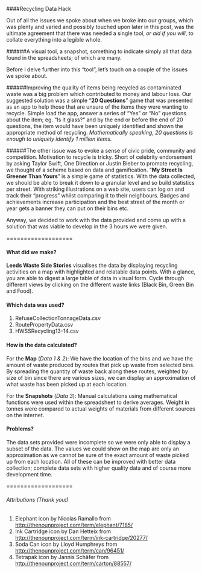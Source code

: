 ####Recycling Data Hack

Out of all the issues we spoke about when we broke into our groups, which was plenty and varied and possibly touched upon later in this post, was the ultimate agreement that there was needed a single tool, *or aid if you will*, to collate everything into a legible whole. 


######A visual tool,  a snapshot, something to indicate simply all that data found in the spreadsheets; of which are many.


Before I delve further into this “tool”, let’s touch on a couple of the issues we spoke about.

######Improving the quality of items being recycled as contaminated waste was a big problem which contributed to money and labour loss.
Our suggested solution was a simple “**20 Questions**” game that was presented as an app to help those that are unsure of the items they were wanting to recycle. Simple load the app, answer a series of “Yes” or “No” questions about the item; eg. “Is it glass?” and by the end or before the end of 20 questions, the item would have been uniquely identified and shown the appropriate method of recycling. *Mathematically speaking, 20 questions is enough to uniquely identify 1 million items.*

######The other issue was to evoke a sense of civic pride, community and competition. Motivation to recycle is tricky.
Short of celebrity endorsement by asking Taylor Swift, One Direction or Justin Bieber to promote recycling, we thought of a scheme based on data and gamification. “**My Street Is Greener Than Yours**” is a simple game of statistics. With the data collected, we should be able to break it down to a granular level and so build statistics per street. With striking illustrations on a web site, users can log on and track their “progress” whilst comparing it to their neighbours. Badges and achievements increase participation and the best street of the month or year gets a banner they can put on their bins etc.

Anyway, we decided to work with the data provided and come up with a solution that was viable to develop in the 3 hours we were given.

===================

#### What did we make?
**Leeds Waste Side Stories** visualises the data by displaying recycling activities on a map with highlighted and relatable data points. With a glance, you are able to digest a large table of data in visual form. Cycle through different views by clicking on the different waste links (Black Bin, Green Bin and Food).

#### Which data was used? 
1. RefuseCollectionTonnageData.csv
2. RoutePropertyData.csv
3. HWSSRecycling13-14.csv


#### How is the data calculated? 
For the **Map** (*Data 1 & 2*): We have the location of the bins and we have the amount of waste produced by routes that pick up waste from selected bins. By spreading the quantity of waste back along these routes, weighted by size of bin since there are various sizes, we can display an approximation of what waste has been picked up at each location.

For the **Snapshots** (*Data 3*): Manual calculations using mathematical functions were used within the spreadsheet to derive averages. Weight in tonnes were compared to actual weights of materials from different sources on the internet.

#### Problems? 
The data sets provided were incomplete so we were only able to display a subset of the data. The values we could show on the map are only an approximation as we cannot be sure of the exact amount of waste picked up from each location. All of these can be improved with better data collection; complete data sets with higher quality data and of course more development time. 


===================

###### Attributions (Thank you!)
1. Elephant icon by Nicolas Ramallo from http://thenounproject.com/term/elephant/7185/
2. Ink Cartridge icon by Dan Hetteix from http://thenounproject.com/term/ink-cartridge/20277/
3. Soda Can icon by Lloyd Humphreys from http://thenounproject.com/term/can/96451/
4. Tetrapak icon by Jannis Schäfer from http://thenounproject.com/term/carton/88557/

